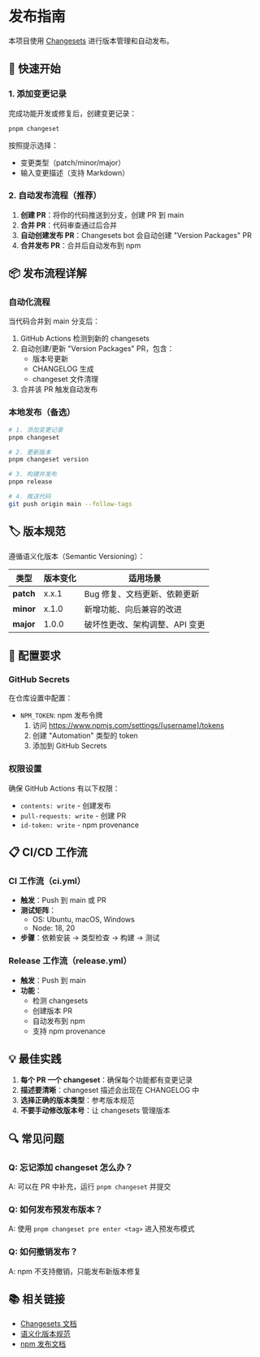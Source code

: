 # 发布指南

本项目使用 [Changesets](https://github.com/changesets/changesets) 进行版本管理和自动发布。

## 🚀 快速开始

### 1. 添加变更记录

完成功能开发或修复后，创建变更记录：

```bash
pnpm changeset
```

按照提示选择：
- 变更类型（patch/minor/major）
- 输入变更描述（支持 Markdown）

### 2. 自动发布流程（推荐）

1. **创建 PR**：将你的代码推送到分支，创建 PR 到 main
2. **合并 PR**：代码审查通过后合并
3. **自动创建发布 PR**：Changesets bot 会自动创建 "Version Packages" PR
4. **合并发布 PR**：合并后自动发布到 npm

## 📦 发布流程详解

### 自动化流程

当代码合并到 main 分支后：

1. GitHub Actions 检测到新的 changesets
2. 自动创建/更新 "Version Packages" PR，包含：
   - 版本号更新
   - CHANGELOG 生成
   - changeset 文件清理
3. 合并该 PR 触发自动发布

### 本地发布（备选）

```bash
# 1. 添加变更记录
pnpm changeset

# 2. 更新版本
pnpm changeset version

# 3. 构建并发布
pnpm release

# 4. 推送代码
git push origin main --follow-tags
```

## 🏷️ 版本规范

遵循语义化版本（Semantic Versioning）：

| 类型 | 版本变化 | 适用场景 |
|------|---------|---------|
| **patch** | x.x.1 | Bug 修复、文档更新、依赖更新 |
| **minor** | x.1.0 | 新增功能、向后兼容的改进 |
| **major** | 1.0.0 | 破坏性更改、架构调整、API 变更 |

## 🔧 配置要求

### GitHub Secrets

在仓库设置中配置：
- `NPM_TOKEN`: npm 发布令牌
  1. 访问 https://www.npmjs.com/settings/[username]/tokens
  2. 创建 "Automation" 类型的 token
  3. 添加到 GitHub Secrets

### 权限设置

确保 GitHub Actions 有以下权限：
- `contents: write` - 创建发布
- `pull-requests: write` - 创建 PR
- `id-token: write` - npm provenance

## 📋 CI/CD 工作流

### CI 工作流（ci.yml）
- **触发**：Push 到 main 或 PR
- **测试矩阵**：
  - OS: Ubuntu, macOS, Windows
  - Node: 18, 20
- **步骤**：依赖安装 → 类型检查 → 构建 → 测试

### Release 工作流（release.yml）
- **触发**：Push 到 main
- **功能**：
  - 检测 changesets
  - 创建版本 PR
  - 自动发布到 npm
  - 支持 npm provenance

## 💡 最佳实践

1. **每个 PR 一个 changeset**：确保每个功能都有变更记录
2. **描述要清晰**：changeset 描述会出现在 CHANGELOG 中
3. **选择正确的版本类型**：参考版本规范
4. **不要手动修改版本号**：让 changesets 管理版本

## 🔍 常见问题

### Q: 忘记添加 changeset 怎么办？
A: 可以在 PR 中补充，运行 `pnpm changeset` 并提交

### Q: 如何发布预发布版本？
A: 使用 `pnpm changeset pre enter <tag>` 进入预发布模式

### Q: 如何撤销发布？
A: npm 不支持撤销，只能发布新版本修复

## 📚 相关链接

- [Changesets 文档](https://github.com/changesets/changesets)
- [语义化版本规范](https://semver.org/lang/zh-CN/)
- [npm 发布文档](https://docs.npmjs.com/cli/v8/commands/npm-publish)